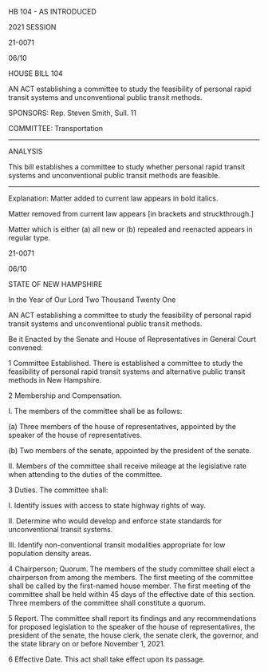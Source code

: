  HB 104 - AS INTRODUCED

 

 

2021 SESSION

 21-0071

 06/10

 

HOUSE BILL 104

 

AN ACT establishing a committee to study the feasibility of personal rapid transit systems and unconventional public transit methods.

 

SPONSORS: Rep. Steven Smith, Sull. 11

 

COMMITTEE: Transportation

 

-----------------------------------------------------------------

 

ANALYSIS

 

 This bill establishes a committee to study whether personal rapid transit systems and unconventional public transit methods are feasible.

 

- - - - - - - - - - - - - - - - - - - - - - - - - - - - - - - - - - - - - - - - - - - - - - - - - - - - - - - - - - - - - - - - - - - - - - - - - - - 

 

Explanation: Matter added to current law appears in bold italics.

 Matter removed from current law appears [in brackets and struckthrough.]

 Matter which is either (a) all new or (b) repealed and reenacted appears in regular type.

 21-0071

 06/10

 

STATE OF NEW HAMPSHIRE

 

In the Year of Our Lord Two Thousand Twenty One

 

AN ACT establishing a committee to study the feasibility of personal rapid transit systems and unconventional public transit methods.

 

Be it Enacted by the Senate and House of Representatives in General Court convened:

 

 1 Committee Established. There is established a committee to study the feasibility of personal rapid transit systems and alternative public transit methods in New Hampshire.

 2 Membership and Compensation.

 I. The members of the committee shall be as follows:

 (a) Three members of the house of representatives, appointed by the speaker of the house of representatives.

 (b) Two members of the senate, appointed by the president of the senate.

 II. Members of the committee shall receive mileage at the legislative rate when attending to the duties of the committee.

 3 Duties. The committee shall:

 I. Identify issues with access to state highway rights of way.

 II. Determine who would develop and enforce state standards for unconventional transit systems.

 III. Identify non-conventional transit modalities appropriate for low population density areas.

 4 Chairperson; Quorum. The members of the study committee shall elect a chairperson from among the members. The first meeting of the committee shall be called by the first-named house member. The first meeting of the committee shall be held within 45 days of the effective date of this section. Three members of the committee shall constitute a quorum.

 5 Report. The committee shall report its findings and any recommendations for proposed legislation to the speaker of the house of representatives, the president of the senate, the house clerk, the senate clerk, the governor, and the state library on or before November 1, 2021.

 6 Effective Date. This act shall take effect upon its passage.

